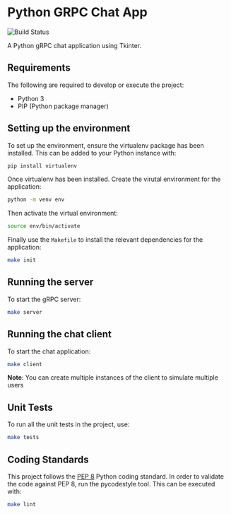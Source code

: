 # Python GRPC Chat App

![Build Status](https://github.com/Ryan95Z/python-grpc-chat-app/workflows/build/badge.svg)

A Python gRPC chat application using Tkinter.

## Requirements

The following are required to develop or execute the project:

* Python 3
* PIP (Python package manager)

## Setting up the environment

To set up the environment, ensure the virtualenv package has been installed. This can be added to your Python instance with:

```bash
pip install virtualenv
```

Once virtualenv has been installed. Create the virutal environment for the application:

```bash
python -m venv env
```

Then activate the virtual environment:

```bash
source env/bin/activate
```

Finally use the `Makefile` to  install the relevant dependencies for the application:

```bash
make init
```

## Running the server

To start the gRPC server:

```bash
make server
```

## Running the chat client

To start the chat application:

```bash
make client
```

**Note**: You can create multiple instances of the client to simulate multiple users

## Unit Tests

To run all the unit tests in the project, use:

```bash
make tests
```

## Coding Standards

This project follows the [PEP 8](https://www.python.org/dev/peps/pep-0008/) Python coding standard. In order to validate the code against PEP 8, run the pycodestyle tool. This can be executed with:

```bash
make lint
```
